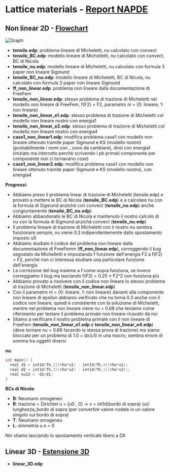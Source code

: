 # Lattice materials - [Report NAPDE](https://www.overleaf.com/project/6033cb6252d38a235a8b57a5)

## Non linear 2D - [Flowchart](https://www.overleaf.com/project/60409aad8f184877680367ce)

![Graph](https://g.gravizo.com/svg?digraph%20G%20%7B%0A%20%20subgraph%20cluster_case1_linear%20%7B%0A%20%20label%3D%22LINEAR%22%0A%20%20case1%0A%20%20%7D%0A%0A%20%20subgraph%20cluster_case1_non_linear%20%7B%0A%20%20label%3D%22NON%20LINEAR%22%0A%20%20case1%20-%3E%20case1_non_linear1%20-%3E%20case1_non_linear2%3B%0A%20%20%7D%0A%0A%20%20subgraph%20cluster_linear%20%7B%0A%20%20%20%20label%3D%22LINEAR%22%0A%20%20%20%20tensile%20-%3E%20tensile_BC%20-%3E%20tensile_BC_nu%3B%0A%20%20%20%20tensile%20-%3E%20tensile_nu%20-%3E%20tensile_BC_nu%3B%0A%20%20%7D%0A%0A%20%20subgraph%20cluster_non_linear%20%7B%0A%20%20%20%20label%3D%22NON%20LINEAR%22%0A%20%20%20%20tensile_nu%20-%3E%20tensile_non_linear%3B%0A%20%20%20%20ff_non_linear%20-%3E%20tensile_non_linear%20-%3E%20tensile_non_linear_e1%3B%0A%20%20%20%20tensile_non_linear%20-%3E%20tensile_non_linear_e4%3B%0A%20%20%7D%0A%7D%0A)

* __tensile.edp__: problema lineare di Micheletti, nu calcolato con convect
* __tensile_BC.edp__: modello lineare di Michelletti, nu calcolato con convect, BC di Nicola
* __tensile_nu.edp__: modello lineare di Micheletti, nu calcolato con formula 3 paper non lineare Sigmund
* __tensile_BC_nu.edp__: modello lineare di Micheletti, BC di Nicola, nu calcolato con formula 3 paper non lineare Sigmund
* __ff_non_linear.edp__: problema non lineare dalla documentazione di FreeFem
* __tensile_non_linear.edp__: stesso problema di trazione di Micheletti nel modello non lineare di FreeFem, f(F2) = F2, parametro nl = {0: lineare, 1: non lineare}
* __tensile_non_linear_e1.edp__: stesso problema di trazione di Micheletti col modello non lineare nostro con energia1
* __tensile_non_linear_e2.edp__: stesso problema di trazione di Micheletti col modello non lineare nostro con energia4
* __case1_non_linear1.edp__: modifica problema case1 con modello non lineare ottenuto tramite paper Sigmund e KS (modello nostro) (probabilmente i nomi con _ sono da cambiare), direi con energia1 (iniziato ma interrotto perchè scrivendo i pb primali componente per componente non ci tornavano cose)
* __case1_non_linear2.edp__: modifica problema case1 con modello non lineare ottenuto tramite paper Sigmund e KS (modello nostro), con energia4

__Progressi__:
* Abbiamo preso il problema linear di trazione di Micheletti (tensile.edp) e provato a mettere le BC di Nicola (__tensile_BC.edp__) e a calcolare nu con la formula di Sigmund anziché con convect (__tensile_nu.edp__) anche congiuntamente (__tensile_BC_nu.edp__)
* Abbiamo abbandonato le BC di Nicola e mantenuto il nostro calcolo di nu con la formula di Sigmund anziché convect (__tensile_nu.edp__)
* Il problema lineare di trazione di Micheletti con il nostro nu sembra funzionare sempre, nu viene 0.3 indipendentemente dallo spostamento imposto u0
* Abbiamo studiato il codice del problema non lineare dalla documentazione di FreeFemm (__ff_non_linear.edp__), correggendo il bug segnalato da Michelletti e impostando f funzione dell'energia F2 a f(F2) = F2, perché non ci interessa studiare una particolare funzione dell'energia
* La correzione del bug insieme a f come sopra funziona, se invece correggiamo il bug ma lasciando f(F2) = 0.25 * F2^2 non funziona più
* Abbiamo provato a risolvere con il codice non lineare lo stesso problema di trazione di Micheletti (__tensile_non_linear.edp__)
* Con il parametro nl = {0: lineare, 1: non lineare} davanti alla componente non lineare di epsilon abbiamo verificato che nu torna 0.3 anche con il codice non lineare, quindi è consistente con la soluzione di Micheletti, mentre nel problema non lineare viene nu = 0.68 che teniamo come riferimento per testare il problema primale non lineare ricavato da noi
* Stiamo a verificare il nostro problema primale con il non lineare di FreeFem (__tensile_non_linear_e1.edp__ e __tensile_non_linear_e4.edp__) (deve tornare nu = 0.68 facendo la stessa prova di trazione) ma siamo bloccato per un problema di 1.0 + dx(u1) in una macro, sembra errore di somma tra oggetti diversi

__nu__:

```cpp
int main() {
  real d1 = int1d(Th,2)(rho*u1) - int1d(Th,4)(rho*u1);
  real d2 = int1d(Th,3)(rho*u2) - int1d(Th,1)(rho*u2);;
  real nu12 = -d2/d1;
}
```

__BCs di Nicola__:

* __B__: Neumann omogeneo
* __R__: trazione = Dirichlet u = [u0 , 0]  -> v = int1d(bordo di sopra) (u)/ lunghezza_bordo di sopra (per convertire valore nodale in un valore singolo sul bordo di sopra)
* __T__: Neumann omogeneo
* __L__: simmetria u.n = 0

Noi stiamo lasciando lo spostamento verticale libero a DX

## Linear 3D - [Estensione 3D](https://www.overleaf.com/project/60409af88f18480fab036998)
* __linear_3D.edp__
